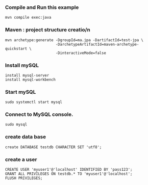 
### Compile and Run this example
    mvn compile exec:java

### Maven : project structure creatio/n
    mvn archetype:generate -DgroupId=ma.jpa -DartifactId=test-jpa \
                           -DarchetypeArtifactId=maven-archetype-quickstart \
                           -DinteractiveMode=false

### Install mySQL 
    install mysql-server
    install mysql-workbench


### Start mySQL      
    sudo systemctl start mysql

### Connect to MySQL console.    
    sudo mysql 


### create data base
    create DATABASE testdb CHARACTER SET 'utf8';
    
### create a user
    CREATE USER 'myuser1'@'localhost' IDENTIFIED BY 'pass123';
    GRANT ALL PRIVILEGES ON testdb.* TO 'myuser1'@'localhost';
    FLUSH PRIVILEGES;


